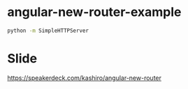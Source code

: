 # angular-new-router-example


```bash
python -m SimpleHTTPServer
```

# Slide

https://speakerdeck.com/kashiro/angular-new-router
